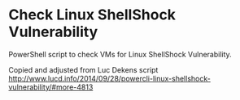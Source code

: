 # Check Linux ShellShock Vulnerability
PowerShell script to check VMs for Linux ShellShock Vulnerability.

Copied and adjusted from Luc Dekens script
http://www.lucd.info/2014/09/28/powercli-linux-shellshock-vulnerability/#more-4813



